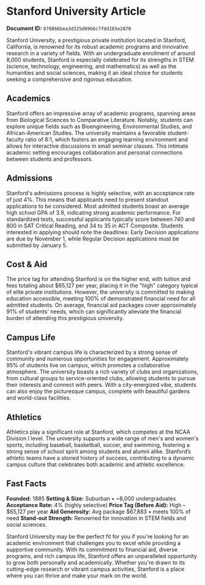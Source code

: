 # Stanford University Article

**Document ID:** `078866bea3d325d6966c7fdd165e2870`

Stanford University, a prestigious private institution located in Stanford, California, is renowned for its robust academic programs and innovative research in a variety of fields. With an undergraduate enrollment of around 8,000 students, Stanford is especially celebrated for its strengths in STEM (science, technology, engineering, and mathematics) as well as the humanities and social sciences, making it an ideal choice for students seeking a comprehensive and rigorous education.

## Academics
Stanford offers an impressive array of academic programs, spanning areas from Biological Sciences to Comparative Literature. Notably, students can explore unique fields such as Bioengineering, Environmental Studies, and African-American Studies. The university maintains a favorable student-faculty ratio of 8:1, which fosters an engaging learning environment and allows for interactive discussions in small seminar classes. This intimate academic setting encourages collaboration and personal connections between students and professors.

## Admissions
Stanford's admissions process is highly selective, with an acceptance rate of just 4%. This means that applicants need to present standout applications to be considered. Most admitted students boast an average high school GPA of 3.9, indicating strong academic performance. For standardized tests, successful applicants typically score between 740 and 800 in SAT Critical Reading, and 34 to 35 in ACT Composite. Students interested in applying should note the deadlines: Early Decision applications are due by November 1, while Regular Decision applications must be submitted by January 5.

## Cost & Aid
The price tag for attending Stanford is on the higher end, with tuition and fees totaling about $65,127 per year, placing it in the "high" category typical of elite private institutions. However, the university is committed to making education accessible, meeting 100% of demonstrated financial need for all admitted students. On average, financial aid packages cover approximately 91% of students' needs, which can significantly alleviate the financial burden of attending this prestigious university.

## Campus Life
Stanford's vibrant campus life is characterized by a strong sense of community and numerous opportunities for engagement. Approximately 95% of students live on campus, which promotes a collaborative atmosphere. The university boasts a rich variety of clubs and organizations, from cultural groups to service-oriented clubs, allowing students to pursue their interests and connect with peers. With a city-energized vibe, students can also enjoy the picturesque campus, complete with beautiful gardens and world-class facilities.

## Athletics
Athletics play a significant role at Stanford, which competes at the NCAA Division I level. The university supports a wide range of men's and women's sports, including baseball, basketball, soccer, and swimming, fostering a strong sense of school spirit among students and alumni alike. Stanford’s athletic teams have a storied history of success, contributing to a dynamic campus culture that celebrates both academic and athletic excellence.

## Fast Facts
**Founded:** 1885
**Setting & Size:** Suburban • ~8,000 undergraduates
**Acceptance Rate:** 4% (highly selective)
**Price Tag (Before Aid):** High – $65,127 per year
**Aid Generosity:** Avg package $67,883 • meets 100% of need
**Stand-out Strength:** Renowned for innovation in STEM fields and social sciences.

Stanford University may be the perfect fit for you if you're looking for an academic environment that challenges you to excel while providing a supportive community. With its commitment to financial aid, diverse programs, and rich campus life, Stanford offers an unparalleled opportunity to grow both personally and academically. Whether you're drawn to its cutting-edge research or vibrant campus activities, Stanford is a place where you can thrive and make your mark on the world.
